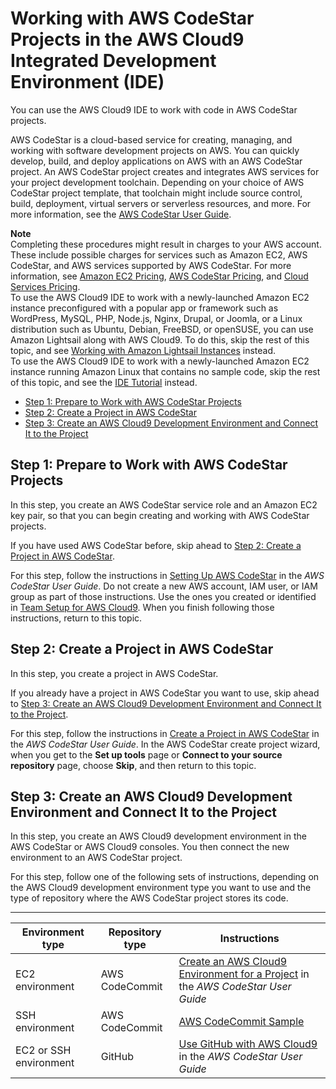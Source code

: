 # Working with AWS CodeStar Projects in the AWS Cloud9 Integrated Development Environment \(IDE\)<a name="codestar-projects"></a>

You can use the AWS Cloud9 IDE to work with code in AWS CodeStar projects\.

AWS CodeStar is a cloud\-based service for creating, managing, and working with software development projects on AWS\. You can quickly develop, build, and deploy applications on AWS with an AWS CodeStar project\. An AWS CodeStar project creates and integrates AWS services for your project development toolchain\. Depending on your choice of AWS CodeStar project template, that toolchain might include source control, build, deployment, virtual servers or serverless resources, and more\. For more information, see the [AWS CodeStar User Guide](https://docs.aws.amazon.com/codestar/latest/userguide/welcome.html)\.

**Note**  
Completing these procedures might result in charges to your AWS account\. These include possible charges for services such as Amazon EC2, AWS CodeStar, and AWS services supported by AWS CodeStar\. For more information, see [Amazon EC2 Pricing](https://aws.amazon.com/ec2/pricing/), [AWS CodeStar Pricing](https://aws.amazon.com/codestar/pricing/), and [Cloud Services Pricing](https://aws.amazon.com/pricing/services/)\.  
To use the AWS Cloud9 IDE to work with a newly\-launched Amazon EC2 instance preconfigured with a popular app or framework such as WordPress, MySQL, PHP, Node\.js, Nginx, Drupal, or Joomla, or a Linux distribution such as Ubuntu, Debian, FreeBSD, or openSUSE, you can use Amazon Lightsail along with AWS Cloud9\. To do this, skip the rest of this topic, and see [Working with Amazon Lightsail Instances](lightsail-instances.md) instead\.  
To use the AWS Cloud9 IDE to work with a newly\-launched Amazon EC2 instance running Amazon Linux that contains no sample code, skip the rest of this topic, and see the [IDE Tutorial](tutorial.md) instead\.
+  [Step 1: Prepare to Work with AWS CodeStar Projects](#codestar-projects-setup) 
+  [Step 2: Create a Project in AWS CodeStar](#codestar-projects-create-project) 
+  [Step 3: Create an AWS Cloud9 Development Environment and Connect It to the Project](#codestar-projects-connect-to-project) 

## Step 1: Prepare to Work with AWS CodeStar Projects<a name="codestar-projects-setup"></a>

In this step, you create an AWS CodeStar service role and an Amazon EC2 key pair, so that you can begin creating and working with AWS CodeStar projects\.

If you have used AWS CodeStar before, skip ahead to [Step 2: Create a Project in AWS CodeStar](#codestar-projects-create-project)\.

For this step, follow the instructions in [Setting Up AWS CodeStar](https://docs.aws.amazon.com/codestar/latest/userguide/setting-up.html) in the *AWS CodeStar User Guide*\. Do not create a new AWS account, IAM user, or IAM group as part of those instructions\. Use the ones you created or identified in [Team Setup for AWS Cloud9](setup.md)\. When you finish following those instructions, return to this topic\.

## Step 2: Create a Project in AWS CodeStar<a name="codestar-projects-create-project"></a>

In this step, you create a project in AWS CodeStar\.

If you already have a project in AWS CodeStar you want to use, skip ahead to [Step 3: Create an AWS Cloud9 Development Environment and Connect It to the Project](#codestar-projects-connect-to-project)\.

For this step, follow the instructions in [Create a Project in AWS CodeStar](https://docs.aws.amazon.com/codestar/latest/userguide/how-to-create-project.html) in the *AWS CodeStar User Guide*\. In the AWS CodeStar create project wizard, when you get to the **Set up tools** page or **Connect to your source repository** page, choose **Skip**, and then return to this topic\.

## Step 3: Create an AWS Cloud9 Development Environment and Connect It to the Project<a name="codestar-projects-connect-to-project"></a>

In this step, you create an AWS Cloud9 development environment in the AWS CodeStar or AWS Cloud9 consoles\. You then connect the new environment to an AWS CodeStar project\.

For this step, follow one of the following sets of instructions, depending on the AWS Cloud9 development environment type you want to use and the type of repository where the AWS CodeStar project stores its code\.


****  

|  **Environment type**  |  **Repository type**  |  **Instructions**  | 
| --- | --- | --- | 
|  EC2 environment  |  AWS CodeCommit  |   [Create an AWS Cloud9 Environment for a Project](https://docs.aws.amazon.com/codestar/latest/userguide/setting-up-ide-cloud9.html#setting-up-ide-cloud9-create) in the *AWS CodeStar User Guide*   | 
|  SSH environment  |  AWS CodeCommit  |   [AWS CodeCommit Sample](sample-codecommit.md)   | 
|  EC2 or SSH environment  |  GitHub  |   [Use GitHub with AWS Cloud9](https://docs.aws.amazon.com/codestar/latest/userguide/setting-up-ide-cloud9.html#setting-up-ide-cloud9-github) in the *AWS CodeStar User Guide*   | 